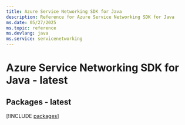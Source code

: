 ```yaml
---
title: Azure Service Networking SDK for Java
description: Reference for Azure Service Networking SDK for Java
ms.date: 05/27/2025
ms.topic: reference
ms.devlang: java
ms.service: servicenetworking
---
```

# Azure Service Networking SDK for Java - latest
## Packages - latest
[!INCLUDE [packages](service-networking-index.md)]
